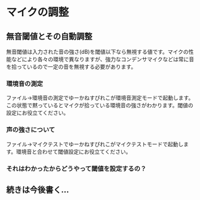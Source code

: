 # マイクの調整

## 無音閾値とその自動調整
無音閾値は入力された音の強さ(dB)を閾値以下なら無視する値です。マイクの性能などにより各々の環境で異なりますが、強力なコンデンサマイクなどは常に音を拾っているので一定の音を無視する必要があります。


### 環境音の測定
ファイル→環境音の測定でゆーかねすぴれこが環境音測定モードで起動します。この状態で黙っているとマイクが拾っている環境音の強さがわかります。閾値の設定にお役立てください。

### 声の強さについて
ファイル→マイクテストでゆーかねすぴれこがマイクテストモードで起動します。環境音と合わせて閾値設定にお役立てください。

### それはわかったからどうやって閾値を設定するの？

## 続きは今後書く…